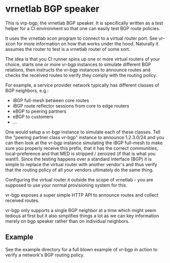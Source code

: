 vrnetlab BGP speaker
====================
This is vrp-bgp, the vrnetlab BGP speaker. It is specifically written as a test
helper for a CI environment so that one can easily test BGP route policies.

It uses the vrnetlab xcon program to connect to a virtual router port. See
vr-xcon for more information on how that works under the hood. Naturally it
assumes the router to test is a vrnetlab router of some sort.

The idea is that you CI runner spins up one or more virtual routers of your
choice, starts one or more vr-bgp instances to simulate different BGP
relations, then instructs the vr-bgp instances to announce routes and checks
the received routes to verify they comply with the routing policy.

For example, a service provider network typically has different classes of BGP
neighbors, e.g.:

 * iBGP full-mesh between core routes
 * iBGP route reflector sessions from core to edge routers
 * eBGP to peering partners
 * eBGP to customers
 * ...

One would setup a vr-bgp instance to simulate each of these classes. Tell the
"peering partner class vr-bgp" instance to announce 1.2.3.0/24 and you can then
look at the vr-bgp instance simulating the iBGP full-mesh to make sure you
properly receive this prefix, that it has the correct communities,
local-preference and that MED is stripped / zeroized (if that is what you
want!). Since the testing happens over a standard interface (BGP) it is simple
to replace the virtual router with another vendor's and thus verify that the
routing policy of all your vendors ultimately do the same thing.

Configuring the virtual router it outside the scope of vrnetlab - you are
supposed to use your normal provisioning system for this.

vr-bgp exposes a super simple HTTP API to announce routes and collect received
routes.

vr-bgp only supports a single BGP neighbor at a time which might seem tedious
at first but it also simplifies things a lot as we can key information merely
on bgp speaker rather than on individual neighbors.

Example
-------
See the example directory for a full blown example of vr-bgp in action to
verify a network's BGP routing policy.
